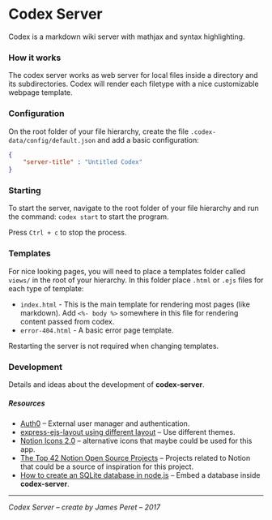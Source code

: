 # Codex Server

Codex is a markdown wiki server with mathjax and syntax highlighting.

### How it works

The codex server works as web server for local files inside a directory and its subdirectories. Codex will render each filetype with a nice customizable webpage template.

### Configuration

On the root folder of your file hierarchy, create the file ``.codex-data/config/default.json`` and add a basic configuration:

```json
{
    "server-title" : "Untitled Codex"
}
```

### Starting

To start the server, navigate to the root folder of your file hierarchy and run the command: ```codex start``` to start the program.

Press ```Ctrl + c``` to stop the process.

### Templates

For nice looking pages, you will need to place a templates folder called ```views/``` in the root of your hierarchy. In this folder place ```.html``` or ```.ejs``` files for each type of template:

- ```index.html``` - This is the main template for rendering most pages (like markdown). Add ```<%- body %>``` somewhere in this file for rendering content passed from codex.
- ```error-404.html``` - A basic error page template.

Restarting the server is not required when changing templates.

### Development

Details and ideas about the development of **codex-server**.

##### Resources

- [Auth0](https://auth0.com/) – External user manager and authentication.
- [express-ejs-layout using different layout](https://stackoverflow.com/questions/51913819/express-ejs-layout-using-different-layout) – Use different themes.
- [Notion Icons 2.0](https://awesomeopensource.com/project/Vyshnav2255/Notion-Icons-2.0?categoryPage=44) – alternative icons that maybe could be used for this app.
- [The Top 42 Notion Open Source Projects](https://awesomeopensource.com/projects/notion?categoryPage=44) – Projects related to Notion that could be a source of inspiration for this project.
- [How to create an SQLite database in node.js](https://www.atdatabases.org/blog/2021/02/03/create-sqlite-database) – Embed a database inside **codex-server**.


---

*Codex Server – create by James Peret – 2017*
